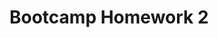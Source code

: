 # Bootcamp Homework 2 



[](https://github.com/Yemeksepeti-Mobil-Android-Bootcamp/android-viewpager-MertDemir-41/blob/main/screenshots/Ekran%20Al%C4%B1nt%C4%B1s%C4%B1.PNG)

